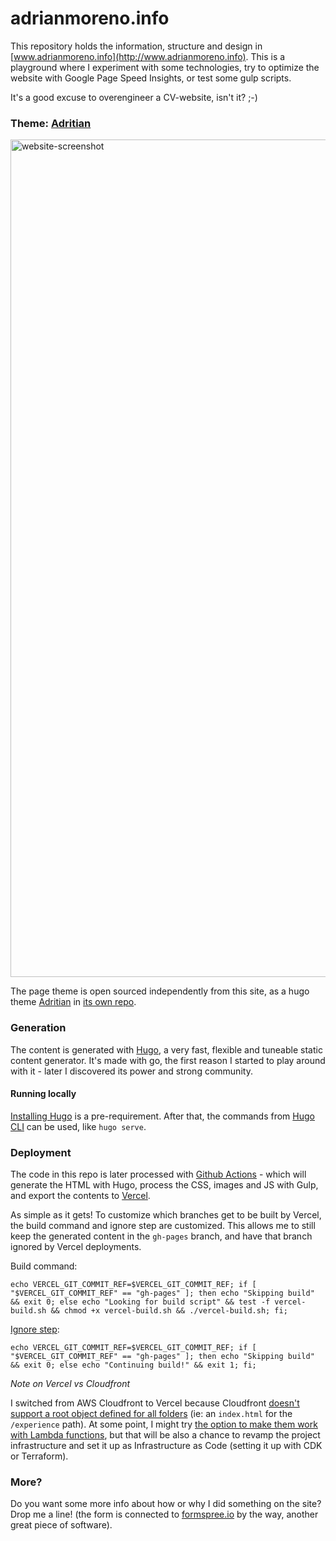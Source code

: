 # adrianmoreno.info #

This repository holds the information, structure and design in [www.adrianmoreno.info](http://www.adrianmoreno.info). This is a playground where I experiment with some technologies, try to optimize the website with Google Page Speed Insights, or test some gulp scripts. 

It's a good excuse to overengineer a CV-website, isn't it? ;-)

### Theme: [Adritian](https://github.com/zetxek/adritian-free-hugo-theme) ###

<img width="1340" alt="website-screenshot" src="https://user-images.githubusercontent.com/240085/211220892-f1ebeb35-224e-4e2e-925d-c7116527208f.png">

The page theme is open sourced independently from this site, as a hugo theme [Adritian]([url](https://github.com/zetxek/adritian-free-hugo-theme)) in [its own repo](https://github.com/zetxek/adritian-free-hugo-theme).

### Generation ###

The content is generated with [Hugo](https://gohugo.io/), a very fast, flexible and tuneable static content generator. It's made with go, the first reason I started to play around with it - later I discovered its power and strong community.


#### Running locally

[Installing Hugo](https://gohugo.io/getting-started/installing/) is a pre-requirement. 
After that, the commands from [Hugo CLI](https://gohugo.io/getting-started/usage/) can be used, like `hugo serve`.

### Deployment

The code in this repo is later processed with [Github Actions](https://github.com/zetxek/adrianmoreno.info/actions) - which will generate the HTML with Hugo, process the CSS, images and JS with Gulp, and export the contents to [Vercel](https://vercel.com).

As simple as it gets!
To customize which branches get to be built by Vercel, the build command and ignore step are customized. This allows me to still keep the generated content in the `gh-pages` branch, and have that branch ignored by Vercel deployments.

Build command:

```
echo VERCEL_GIT_COMMIT_REF=$VERCEL_GIT_COMMIT_REF; if [ "$VERCEL_GIT_COMMIT_REF" == "gh-pages" ]; then echo "Skipping build" && exit 0; else echo "Looking for build script" && test -f vercel-build.sh && chmod +x vercel-build.sh && ./vercel-build.sh; fi; 
```

[Ignore step](https://vercel.com/docs/projects/overview#ignored-build-step):

```
echo VERCEL_GIT_COMMIT_REF=$VERCEL_GIT_COMMIT_REF; if [ "$VERCEL_GIT_COMMIT_REF" == "gh-pages" ]; then echo "Skipping build" && exit 0; else echo "Continuing build!" && exit 1; fi; 
```
_Note on Vercel vs Cloudfront_

I switched from AWS Cloudfront to Vercel because Cloudfront [doesn't support a root object defined for all folders](https://docs.aws.amazon.com/AmazonCloudFront/latest/DeveloperGuide/DefaultRootObject.html) (ie: an `index.html` for the `/experience` path). At some point, I might try [the option to make them work with Lambda functions](https://robkenis.com/posts/hugo_pretty_urls_on_aws/), but that will be also a chance to revamp the project infrastructure and set it up as Infrastructure as Code (setting it up with CDK or Terraform).

### More? ###

Do you want some more info about how or why I did something on the site? Drop me a line! (the form is connected to [formspree.io](https://formspree.io/) by the way, another great piece of software).
